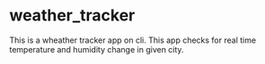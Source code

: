 # weather_tracker


This is a wheather tracker app on cli.
This app checks for real time temperature and humidity change in given city.
